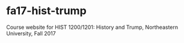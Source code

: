 # fa17-hist-trump
Course website for HIST 1200/1201: History and Trump, Northeastern University, Fall 2017
